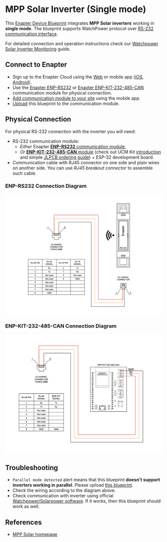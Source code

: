# MPP Solar Inverter (Single mode)

This [Enapter Device Blueprint](https://go.enapter.com/marketplace-readme) integrates **MPP Solar inverters** working in **single mode**. The blueprint supports WatchPower protocol over [RS-232 communication interface](https://go.enapter.com/developers-enapter-rs232).

For detailed connection and operation instructions check our [Watchpower Solar Inverter Monitoring](https://developers.enapter.com/docs/guides/monitoring/watchpower-solar-inverter-monitoring) guide.

## Connect to Enapter

- Sign up to the Enapter Cloud using the [Web](https://cloud.enapter.com/) or mobile app ([iOS](https://apps.apple.com/app/id1388329910), [Android](https://play.google.com/store/apps/details?id=com.enapter&hl=en)).
- Use the [Enapter ENP-RS232](https://go.enapter.com/handbook-enp-rs232) or [Enapter ENP-KIT-232-485-CAN](https://go.enapter.com/enp-kit-232-485-can) communication module for physical connection.
- [Add communication module to your site](https://go.enapter.com/handbook-mobile-app) using the mobile app.
- [Upload](https://go.enapter.com/developers-upload-blueprint) this blueprint to the communication module.

## Physical Connection

For physical RS-232 connection with the inverter you will need:

- RS-232 communication module:
  - _Either_ Enapter [**ENP-RS232** communication module](https://handbook.enapter.com/modules/ENP-RS232/ENP-RS232.html),
  - _Or_ [**ENP-KIT-232-485-CAN** module](https://developers.enapter.com/docs/tutorial/ucm-kit/enp-kit-232-485-can) (check out UCM Kit [introduction](https://developers.enapter.com/docs/tutorial/ucm-kit/introduction) and simple [JLPCB ordering guide](https://developers.enapter.com/docs/tutorial/ucm-kit/ordering)) + ESP-32 development board.
- Communication cable with RJ45 connector on one side and plain wires on another side. You can use _RJ45 breakout connector_ to assemble such cable.

### ENP-RS232 Connection Diagram

<p align="left"><img height="auto" width="800" src=".assets/wiring-scheme-enp.png"></p>

### ENP-KIT-232-485-CAN Connection Diagram

<p align="left"><img height="auto" width="800" src=".assets/wiring-scheme-kit.png"></p>

## Troubleshooting

- `Parallel mode detected` alert means that this blueprint **doesn't support inverters working in parallel**. Please upload [this blueprint](../mpp_solar_parallel).
- Check the wiring according to the diagram above.
- Check communication with inverter using official [Watchpower/Solarpower software](https://www.mppsolar.com/v3/download/). If it works, then this blueprint should work as well.

## References

- [MPP Solar homepage](https://go.enapter.com/mpp-solar-website)
